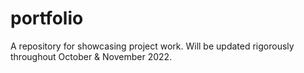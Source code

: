 # portfolio
A repository for showcasing project work. Will be updated rigorously throughout October &amp; November 2022.
